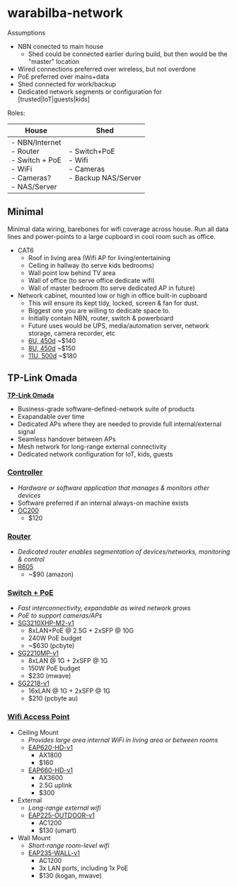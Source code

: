 # warabilba-network

Assumptions

- NBN conected to main house
  - Shed could be connected earlier during build, but then would be the "master" location
- Wired connections preferred over wireless, but not overdone
- PoE preferred over mains+data
- Shed connected for work/backup
- Dedicated network segments or configuration for [trusted|IoT|guests|kids]

Roles:

| House | Shed |
| ----- | ---- |
| - NBN/Internet<br>- Router<br>- Switch + PoE<br>- WiFi<br>- Cameras?<br>- NAS/Server | - Switch+PoE<br>- Wifi<br>- Cameras<br>- Backup NAS/Server |

## Minimal

Minimal data wiring, barebones for wifi coverage across house. Run all data lines and power-points to a large cupboard in cool room such as office.

- CAT6
  - Roof in living area (Wifi AP for living/entertaining
  - Ceiling in hallway (to serve kids bedrooms)
  - Wall point low behind TV area
  - Wall of office (to serve office dedicate wifi)
  - Wall of master bedroom (to serve dedicated AP in future)  
- Network cabinet, mounted low or high in office built-in cupboard
  - This will ensure its kept tidy, locked, screen & fan for dust.
  - Biggest one you are willing to dedicate space to.
  - Initially contain NBN, router, switch & powerboard
  - Future uses would be UPS, media/automation server, network storage, camera recorder, etc
  - [6U, 450d](https://www.selby.com.au/brands/raxx/6u-wall-cabinet-530-450.html) ~$140
  - [8U, 450d](https://www.selby.com.au/brands/raxx/8u-wall-cabinet-530-450.html) ~$150
  - [11U, 500d](https://www.selby.com.au/brands/raxx/11u-19in-wall-mount-network-server-rack-cabinet-11ru.html) ~$180

## TP-Link Omada

[**TP-Link Omada**](https://www.tp-link.com/uk/omada-sdn/)

- Business-grade software-defined-network suite of products
- Exapandable over time
- Dedicated APs where they are needed to provide full internal/external signal
- Seamless handover between APs
- Mesh network for long-range external connectivity
- Dedicated network configuration for IoT, kids, guests

### [Controller](https://www.tp-link.com/au/business-networking/omada-sdn-controller/)
- _Hardware or software application that manages & monitors other devices_
- Software preferred if an internal always-on machine exists
- [OC200](https://www.tp-link.com/au/business-networking/omada-sdn-controller/oc200/)
  - $120

### [Router](https://www.tp-link.com/au/business-networking/omada-sdn-router/)  
- _Dedicated router enables segmentation of devices/networks, monitoring & control_
- [R605](https://www.tp-link.com/au/business-networking/omada-sdn-router/tl-r605/)
  - ~$90 (amazon)

### [Switch + PoE](https://www.tp-link.com/au/business-networking/omada-sdn-switch/?filterby=5984%7C5985%7C4993%2C5996)
- _Fast interconnectivity, expandable as wired network grows_
- _PoE to support cameras/APs_
- [SG3210XHP-M2-v1](https://www.tp-link.com/au/business-networking/omada-sdn-switch/tl-sg3210xhp-m2/v1/)
  - 8xLAN+PoE @ 2.5G + 2xSFP @ 10G
  - 240W PoE budget
  - ~$630 (pcbyte)
- [SG2210MP-v1](https://www.tp-link.com/au/business-networking/omada-sdn-switch/tl-sg2210mp/v1/)
  - 8xLAN @ 1G + 2xSFP @ 1G
  - 150W PoE budget
  - $230 (mwave)
- [SG2218-v1](https://www.tp-link.com/au/business-networking/omada-sdn-switch/tl-sg2218/v1/)
  - 16xLAN @ 1G + 2xSFP @ 1G
  - $210 (pcbyte au)

### [Wifi Access Point](https://www.tp-link.com/au/business-networking/omada-sdn-access-point/)
  - Ceiling Mount
    - _Provides large area internal WiFi in living area or between rooms_
    - [EAP620-HD-v1](https://www.tp-link.com/au/business-networking/omada-sdn-access-point/eap620-hd/v1/)
      - AX1800
      - $160
    - [EAP660-HD-v1](https://www.tp-link.com/au/business-networking/omada-sdn-access-point/eap660-hd/v1/)
      - AX3600
      - 2.5G uplink
      - $300
  - External
    - _Long-range external wifi_
    - [EAP225-OUTDOOR-v1](https://www.tp-link.com/au/business-networking/omada-sdn-access-point/eap225-outdoor/v1/)
      - AC1200
      - $130 (umart)
  - Wall Mount
    - _Short-range room-level wifi_
    - [EAP235-WALL-v1](https://www.tp-link.com/au/business-networking/omada-sdn-access-point/eap235-wall/v1/)
      - AC1200
      - 3x LAN ports, including 1x PoE
      - $130 (kogan, mwave)
